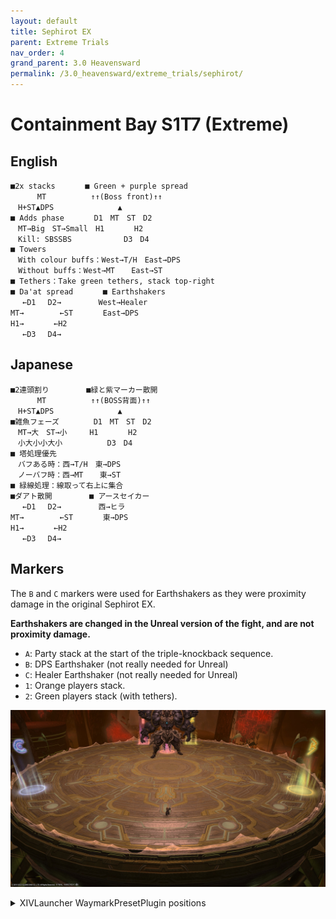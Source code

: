 ```yaml
---
layout: default
title: Sephirot EX
parent: Extreme Trials
nav_order: 4
grand_parent: 3.0 Heavensward
permalink: /3.0_heavensward/extreme_trials/sephirot/
---
```


# Containment Bay S1T7 (Extreme)

## English
```
■2x stacks　　　　■ Green + purple spread
　　　 MT　　　　　　↑↑(Boss front)↑↑
　H+ST▲DPS　　　　　　　　 ▲
■ Adds phase　　　　D1　MT　ST　D2
　MT→Big　ST→Small　H1　　　　H2
　Kill: SBSSBS　　　　　　　D3　D4
■ Towers
　With colour buffs：West→T/H　East→DPS
　Without buffs：West→MT　  East→ST
■ Tethers：Take green tethers, stack top-right
■ Da'at spread　　　　■ Earthshakers
　 ←D1　 D2→　　　　　West→Healer
MT→　　　   ←ST　　　　East→DPS
H1→　　　　←H2
　 ←D3　 D4→
```

## Japanese
```
■2連頭割り　　　　　■緑と紫マーカー散開
　　　 MT　　　　　　↑↑(BOSS背面)↑↑
　H+ST▲DPS　　　　　　　　 ▲
■雑魚フェーズ 　　　　D1　MT　ST　D2
　MT→大　ST→小　　　H1　　　　H2
　小大小小大小　　　　　　D3　D4
■ 塔処理優先
　バフある時：西→T/H　東→DPS
　ノーバフ時：西→MT　  東→ST
■ 緑線処理：線取って右上に集合
■ダアト散開　　　　　■ アースセイカー
　 ←D1　 D2→　　　　　西→ヒラ
MT→　　　   ←ST　　　　東→DPS
H1→　　　　←H2
　 ←D3　 D4→
```

## Markers

The `B` and `C` markers were used for Earthshakers as they were proximity damage in the original Sephirot EX.

**Earthshakers are changed in the Unreal version of the fight, and are not proximity damage.**

* `A`: Party stack at the start of the triple-knockback sequence.
* `B`: DPS Earthshaker (not really needed for Unreal)
* `C`: Healer Earthshaker (not really needed for Unreal)
* `1`: Orange players stack.
* `2`: Green players stack (with tethers).

![](images/markers.jpg)
<details markdown=block>
<summary>XIVLauncher WaymarkPresetPlugin positions</summary>

```json
{"Name":"Sephirot EX","MapID":135,"A":{"X":0.0,"Y":0.074,"Z":-9.75,"ID":0,"Active":true},"B":{"X":16.0,"Y":0.052,"Z":9.0,"ID":1,"Active":true},"C":{"X":-16.0,"Y":0.052,"Z":9.0,"ID":2,"Active":true},"D":{"X":0.0,"Y":0.0,"Z":0.0,"ID":3,"Active":false},"One":{"X":-5.35,"Y":0.052,"Z":-17.5,"ID":4,"Active":true},"Two":{"X":5.35,"Y":0.052,"Z":-17.5,"ID":5,"Active":true},"Three":{"X":0.0,"Y":0.0,"Z":0.0,"ID":6,"Active":false},"Four":{"X":0.0,"Y":0.0,"Z":0.0,"ID":7,"Active":false}}
```

</details>
